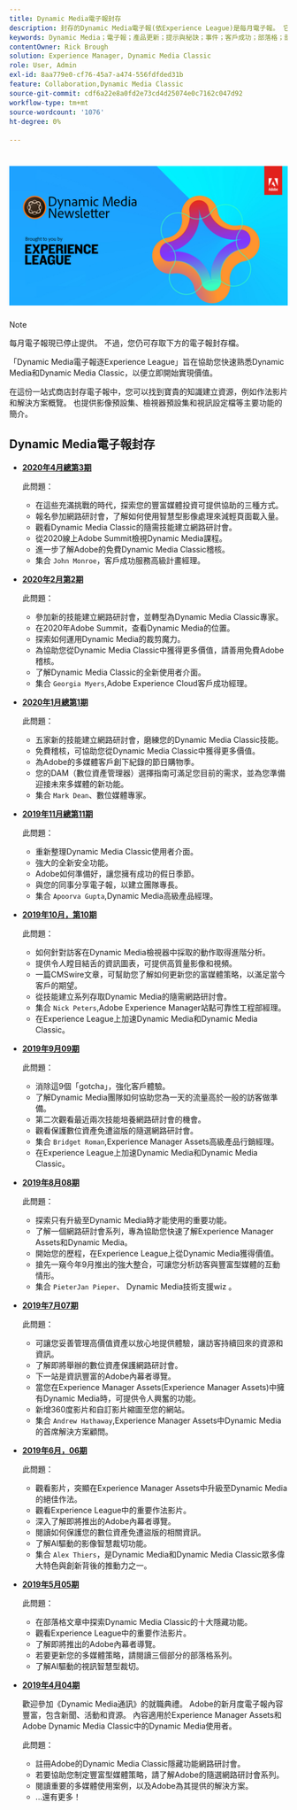 ```yaml
---
title: Dynamic Media電子報封存
description: 封存的Dynamic Media電子報(依Experience League)是每月電子報。 它旨在協助您快速熟悉Dynamic Media和Dynamic Media Classic，讓您立即實現價值。 封存的電子報包含寶貴的知識建設資源，此一站式電子報現已停用。 封存的電子報包含作法影片和解決方案概述。 也提供影像預設集、檢視器預設集和視訊設定檔等主要功能的簡介。
keywords: Dynamic Media；電子報；產品更新；提示與秘訣；事件；客戶成功；部落格；部落格；影像；影片；功能
contentOwner: Rick Brough
solution: Experience Manager, Dynamic Media Classic
role: User, Admin
exl-id: 8aa779e0-cf76-45a7-a474-556fdfded31b
feature: Collaboration,Dynamic Media Classic
source-git-commit: cdf6a22e8a0fd2e73cd4d25074e0c7162c047d92
workflow-type: tm+mt
source-wordcount: '1076'
ht-degree: 0%

---
```


# ![Dynamic Media電子報標誌](/help/assets/assets/dynamic-media-newsletter-logo.png)

>[!NOTE]
>
>每月電子報現已停止提供。 不過，您仍可存取下方的電子報封存檔。

「Dynamic Media電子報逐Experience League」旨在協助您快速熟悉Dynamic Media和Dynamic Media Classic，以便立即開始實現價值。

在這份一站式商店封存電子報中，您可以找到寶貴的知識建立資源，例如作法影片和解決方案概覽。 也提供影像預設集、檢視器預設集和視訊設定檔等主要功能的簡介。

<!-- ## Get inspired - Stay informed

[Sign up](https://www.adobe.com/subscription/dynamic-media-newsletter.html) to receive the Dynamic Media Newsletter on a monthly basis in your inbox. -->

## Dynamic Media電子報封存

<!-- * **[May 2020, Issue 4](https://expleague.azureedge.net/assets/aem/Experience-Insider-vol.31.html)**

    In this issue:

    * What business continuity means in uncertain times.
    * Key takeaways from the first all-digital Adobe Summit.
    * Must-watch Experience Manager breakout sessions.
    * Summit customer spotlight: Under Armour.
    * Never miss an Experience Insider webinar.
    * Public sector spotlight: The urgent need for digital enrollment.
    * Look what’s new in Experience Manager Innovation.
    * Build your Experience Manager skills *live* with the Adobe pros.
    * Connect with the Adobe Experience Manager Community.
    * Fast-track your Adobe expertise with Adobe Experience League. -->

* **[2020年4月總第3期](https://experienceleague.adobe.com/tools/dynamic-media-demo/newsletter/Dynamic_Media_Newsletter_04_2020_April.html)**

   此問題：

   * 在這些充滿挑戰的時代，探索您的豐富媒體投資可提供協助的三種方式。
   * 報名參加網路研討會，了解如何使用智慧型影像處理來減輕頁面載入量。
   * 觀看Dynamic Media Classic的隨需技能建立網路研討會。
   * 從2020線上Adobe Summit檢視Dynamic Media課程。
   * 進一步了解Adobe的免費Dynamic Media Classic稽核。
   * 集合 `John Monroe`，客戶成功服務高級計畫經理。

* **[2020年2月第2期](https://experienceleague.adobe.com/tools/dynamic-media-demo/newsletter/Dynamic_Media_Newsletter_02_2020_Feb.html)**

   此問題：

   * 參加新的技能建立網路研討會，並轉型為Dynamic Media Classic專家。
   * 在2020年Adobe Summit，查看Dynamic Media的位置。
   * 探索如何運用Dynamic Media的裁剪魔力。
   * 為協助您從Dynamic Media Classic中獲得更多價值，請善用免費Adobe稽核。
   * 了解Dynamic Media Classic的全新使用者介面。
   * 集合 `Georgia Myers`,Adobe Experience Cloud客戶成功經理。

* **[2020年1月總第1期](https://experienceleague.adobe.com/tools/dynamic-media-demo/newsletter/Dynamic_Media_Newsletter_01_2020_Jan.html)**

   此問題：

   * 五家新的技能建立網路研討會，磨練您的Dynamic Media Classic技能。
   * 免費稽核，可協助您從Dynamic Media Classic中獲得更多價值。
   * 為Adobe的多媒體客戶創下紀錄的節日購物季。
   * 您的DAM（數位資產管理器）選擇指南可滿足您目前的需求，並為您準備迎接未來多媒體的新功能。
   * 集合 `Mark Dean`、數位媒體專家。

* **[2019年11月總第11期](https://experienceleague.adobe.com/tools/dynamic-media-demo/newsletter/Dynamic_Media_Newsletter_11_2019_Nov.html)**

   此問題：

   * 重新整理Dynamic Media Classic使用者介面。
   * 強大的全新安全功能。
   * Adobe如何準備好，讓您擁有成功的假日季節。
   * 與您的同事分享電子報，以建立團隊專長。
   * 集合 `Apoorva Gupta`,Dynamic Media高級產品經理。

* **[2019年10月，第10期](https://experienceleague.adobe.com/tools/dynamic-media-demo/newsletter/Dynamic_Media_Newsletter_10_2019_Oct.html)**

   此問題：

   * 如何針對訪客在Dynamic Media檢視器中採取的動作取得進階分析。
   * 提供令人瞠目結舌的資訊圖表，可提供高質量影像和視頻。
   * 一篇CMSwire文章，可幫助您了解如何更新您的富媒體策略，以滿足當今客戶的期望。
   * 從技能建立系列存取Dynamic Media的隨需網路研討會。
   * 集合 `Nick Peters`,Adobe Experience Manager站點可靠性工程部經理。
   * 在Experience League上加速Dynamic Media和Dynamic Media Classic。

* **[2019年9月09期](https://experienceleague.adobe.com/tools/dynamic-media-demo/newsletter/Dynamic_Media_Newsletter_09_2019_Sept.html)**

   此問題：

   * 消除這9個「gotcha」，強化客戶體驗。
   * 了解Dynamic Media團隊如何協助您為一天的流量高於一般的訪客做準備。
   * 第二次觀看最近兩次技能培養網路研討會的機會。
   * 觀看保護數位資產免遭盜版的隨選網路研討會。
   * 集合 `Bridget Roman`,Experience Manager Assets高級產品行銷經理。
   * 在Experience League上加速Dynamic Media和Dynamic Media Classic。

* **[2019年8月08期](https://experienceleague.adobe.com/tools/dynamic-media-demo/newsletter/Dynamic_Media_Newsletter_08_2019_Aug.html)**

   此問題：

   * 探索只有升級至Dynamic Media時才能使用的重要功能。
   * 了解一個網路研討會系列，專為協助您快速了解Experience Manager Assets和Dynamic Media。
   * 開始您的歷程，在Experience League上從Dynamic Media獲得價值。
   * 搶先一窺今年9月推出的強大整合，可讓您分析訪客與豐富型媒體的互動情形。
   * 集合 `PieterJan Pieper`、 Dynamic Media技術支援wiz 。

* **[2019年7月07期](https://experienceleague.adobe.com/tools/dynamic-media-demo/newsletter/Dynamic_Media_Newsletter_07_2019_July.html)**

   此問題：

   * 可讓您妥善管理高價值資產以放心地提供體驗，讓訪客持續回來的資源和資訊。
   * 了解即將舉辦的數位資產保護網路研討會。
   * 下一站是資訊豐富的Adobe內幕者導覽。
   * 當您在Experience Manager Assets(Experience Manager Assets)中擁有Dynamic Media時，可提供令人興奮的功能。
   * 新增360度影片和自訂影片縮圖至您的網站。
   * 集合 `Andrew Hathaway`,Experience Manager Assets中Dynamic Media的首席解決方案顧問。

* **[2019年6月，06期](https://experienceleague.adobe.com/tools/dynamic-media-demo/newsletter/Dynamic_Media_Newsletter_06_2019_June.html)**

   此問題：

   * 觀看影片，突顯在Experience Manager Assets中升級至Dynamic Media的絕佳作法。
   * 觀看Experience League中的重要作法影片。
   * 深入了解即將推出的Adobe內幕者導覽。
   * 閱讀如何保護您的數位資產免遭盜版的相關資訊。
   * 了解AI驅動的影像智慧裁切功能。
   * 集合 `Alex Thiers`，是Dynamic Media和Dynamic Media Classic眾多偉大特色與創新背後的推動力之一。

* **[2019年5月05期](https://experienceleague.adobe.com/tools/dynamic-media-demo/newsletter/Dynamic_Media_Newsletter_05_2019_May.html)**

   此問題：

   * 在部落格文章中探索Dynamic Media Classic的十大隱藏功能。
   * 觀看Experience League中的重要作法影片。
   * 了解即將推出的Adobe內幕者導覽。
   * 若要更新您的多媒體策略，請閱讀三個部分的部落格系列。
   * 了解AI驅動的視訊智慧型裁切。

* **[2019年4月04期](https://experienceleague.adobe.com/tools/dynamic-media-demo/newsletter/Dynamic_Media_Newsletter_04_2019_April.html)**

   歡迎參加《Dynamic Media通訊》的就職典禮。 Adobe的新月度電子報內容豐富，包含新聞、活動和資源。 內容適用於Experience Manager Assets和Adobe Dynamic Media Classic中的Dynamic Media使用者。

   此問題：

   * 註冊Adobe的Dynamic Media Classic隱藏功能網路研討會。
   * 若要協助您制定豐富型媒體策略，請了解Adobe的隨選網路研討會系列。
   * 閱讀重要的多媒體使用案例，以及Adobe為其提供的解決方案。
   * ...還有更多！

